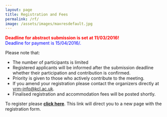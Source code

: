 ```yaml
---
layout: page
title: Registration and Fees
permalink: /rf/
image: /assets/images/maxresdefault.jpg
---
```

<font color="red"><b> Deadline for abstract submission is set at 11/03/2016! </b></font><br>
<font color="blue"> Deadline for payment is 15/04/2016/.</font> 

Please note that:

* The number of participants is limited
* Registered applicants will be informed after the submission deadline whether their participation and contribution is confirmed.
* Priority is given to those who actively contribute to the meeting.
* If you amend your registration please contact the organizers directly at <yrm-info@kcl.ac.uk>.
* Finalised registration and accommodation fees will be posted shortly.

To register please **[click here](https://docs.google.com/forms/d/1L1D8yRcu34SEZz_5vvuS4fY9D9RgqU5diJZb1fKmT_0)**. This link will direct you to a new page with the registration form.
